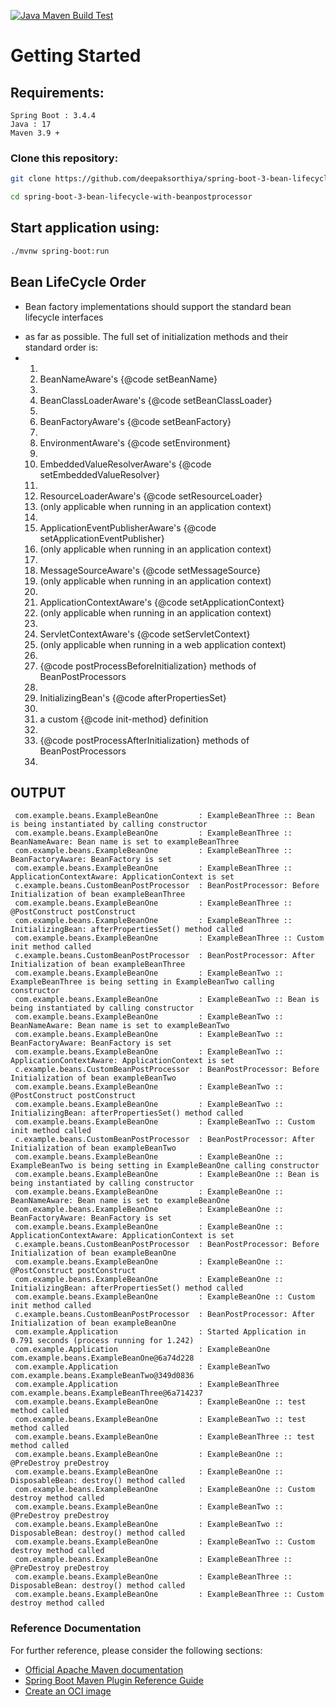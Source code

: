 [![Java Maven Build Test](https://github.com/deepaksorthiya/spring-boot-3-bean-lifecycle-with-beanpostprocessor/actions/workflows/maven-build.yml/badge.svg)](https://github.com/deepaksorthiya/spring-boot-3-bean-lifecycle-with-beanpostprocessor/actions/workflows/maven-build.yml)

# Getting Started

## Requirements:

```
Spring Boot : 3.4.4
Java : 17
Maven 3.9 +
```

### Clone this repository:

```bash
git clone https://github.com/deepaksorthiya/spring-boot-3-bean-lifecycle-with-beanpostprocessor.git
```

```bash
cd spring-boot-3-bean-lifecycle-with-beanpostprocessor
```

## Start application using:

```bash
./mvnw spring-boot:run
```

## Bean LifeCycle Order

* <p>Bean factory implementations should support the standard bean lifecycle interfaces
* as far as possible. The full set of initialization methods and their standard order is:
* <ol>
* <li>BeanNameAware's {@code setBeanName}
* <li>BeanClassLoaderAware's {@code setBeanClassLoader}
* <li>BeanFactoryAware's {@code setBeanFactory}
* <li>EnvironmentAware's {@code setEnvironment}
* <li>EmbeddedValueResolverAware's {@code setEmbeddedValueResolver}
* <li>ResourceLoaderAware's {@code setResourceLoader}
* (only applicable when running in an application context)
* <li>ApplicationEventPublisherAware's {@code setApplicationEventPublisher}
* (only applicable when running in an application context)
* <li>MessageSourceAware's {@code setMessageSource}
* (only applicable when running in an application context)
* <li>ApplicationContextAware's {@code setApplicationContext}
* (only applicable when running in an application context)
* <li>ServletContextAware's {@code setServletContext}
* (only applicable when running in a web application context)
* <li>{@code postProcessBeforeInitialization} methods of BeanPostProcessors
* <li>InitializingBean's {@code afterPropertiesSet}
* <li>a custom {@code init-method} definition
* <li>{@code postProcessAfterInitialization} methods of BeanPostProcessors
* </ol>

## OUTPUT

```
 com.example.beans.ExampleBeanOne         : ExampleBeanThree :: Bean is being instantiated by calling constructor
 com.example.beans.ExampleBeanOne         : ExampleBeanThree :: BeanNameAware: Bean name is set to exampleBeanThree
 com.example.beans.ExampleBeanOne         : ExampleBeanThree :: BeanFactoryAware: BeanFactory is set
 com.example.beans.ExampleBeanOne         : ExampleBeanThree :: ApplicationContextAware: ApplicationContext is set
 c.example.beans.CustomBeanPostProcessor  : BeanPostProcessor: Before Initialization of bean exampleBeanThree
 com.example.beans.ExampleBeanOne         : ExampleBeanThree :: @PostConstruct postConstruct
 com.example.beans.ExampleBeanOne         : ExampleBeanThree :: InitializingBean: afterPropertiesSet() method called
 com.example.beans.ExampleBeanOne         : ExampleBeanThree :: Custom init method called
 c.example.beans.CustomBeanPostProcessor  : BeanPostProcessor: After Initialization of bean exampleBeanThree
 com.example.beans.ExampleBeanOne         : ExampleBeanTwo :: ExampleBeanThree is being setting in ExampleBeanTwo calling constructor
 com.example.beans.ExampleBeanOne         : ExampleBeanTwo :: Bean is being instantiated by calling constructor
 com.example.beans.ExampleBeanOne         : ExampleBeanTwo :: BeanNameAware: Bean name is set to exampleBeanTwo
 com.example.beans.ExampleBeanOne         : ExampleBeanTwo :: BeanFactoryAware: BeanFactory is set
 com.example.beans.ExampleBeanOne         : ExampleBeanTwo :: ApplicationContextAware: ApplicationContext is set
 c.example.beans.CustomBeanPostProcessor  : BeanPostProcessor: Before Initialization of bean exampleBeanTwo
 com.example.beans.ExampleBeanOne         : ExampleBeanTwo :: @PostConstruct postConstruct
 com.example.beans.ExampleBeanOne         : ExampleBeanTwo :: InitializingBean: afterPropertiesSet() method called
 com.example.beans.ExampleBeanOne         : ExampleBeanTwo :: Custom init method called
 c.example.beans.CustomBeanPostProcessor  : BeanPostProcessor: After Initialization of bean exampleBeanTwo
 com.example.beans.ExampleBeanOne         : ExampleBeanOne :: ExampleBeanTwo is being setting in ExampleBeanOne calling constructor
 com.example.beans.ExampleBeanOne         : ExampleBeanOne :: Bean is being instantiated by calling constructor
 com.example.beans.ExampleBeanOne         : ExampleBeanOne :: BeanNameAware: Bean name is set to exampleBeanOne
 com.example.beans.ExampleBeanOne         : ExampleBeanOne :: BeanFactoryAware: BeanFactory is set
 com.example.beans.ExampleBeanOne         : ExampleBeanOne :: ApplicationContextAware: ApplicationContext is set
 c.example.beans.CustomBeanPostProcessor  : BeanPostProcessor: Before Initialization of bean exampleBeanOne
 com.example.beans.ExampleBeanOne         : ExampleBeanOne :: @PostConstruct postConstruct
 com.example.beans.ExampleBeanOne         : ExampleBeanOne :: InitializingBean: afterPropertiesSet() method called
 com.example.beans.ExampleBeanOne         : ExampleBeanOne :: Custom init method called
 c.example.beans.CustomBeanPostProcessor  : BeanPostProcessor: After Initialization of bean exampleBeanOne
 com.example.Application                  : Started Application in 0.791 seconds (process running for 1.242)
 com.example.Application                  : ExampleBeanOne com.example.beans.ExampleBeanOne@6a74d228
 com.example.Application                  : ExampleBeanTwo com.example.beans.ExampleBeanTwo@349d0836
 com.example.Application                  : ExampleBeanThree com.example.beans.ExampleBeanThree@6a714237
 com.example.beans.ExampleBeanOne         : ExampleBeanOne :: test method called
 com.example.beans.ExampleBeanOne         : ExampleBeanTwo :: test method called
 com.example.beans.ExampleBeanOne         : ExampleBeanThree :: test method called
 com.example.beans.ExampleBeanOne         : ExampleBeanOne :: @PreDestroy preDestroy
 com.example.beans.ExampleBeanOne         : ExampleBeanOne :: DisposableBean: destroy() method called
 com.example.beans.ExampleBeanOne         : ExampleBeanOne :: Custom destroy method called
 com.example.beans.ExampleBeanOne         : ExampleBeanTwo :: @PreDestroy preDestroy
 com.example.beans.ExampleBeanOne         : ExampleBeanTwo :: DisposableBean: destroy() method called
 com.example.beans.ExampleBeanOne         : ExampleBeanTwo :: Custom destroy method called
 com.example.beans.ExampleBeanOne         : ExampleBeanThree :: @PreDestroy preDestroy
 com.example.beans.ExampleBeanOne         : ExampleBeanThree :: DisposableBean: destroy() method called
 com.example.beans.ExampleBeanOne         : ExampleBeanThree :: Custom destroy method called
```

### Reference Documentation

For further reference, please consider the following sections:

* [Official Apache Maven documentation](https://maven.apache.org/guides/index.html)
* [Spring Boot Maven Plugin Reference Guide](https://docs.spring.io/spring-boot/docs/3.2.5/maven-plugin/reference/html/)
* [Create an OCI image](https://docs.spring.io/spring-boot/docs/3.2.5/maven-plugin/reference/html/#build-image)

